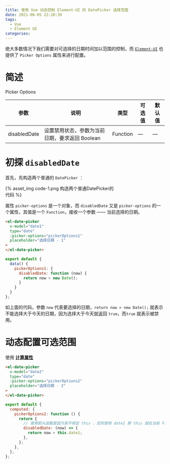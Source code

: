 ```yaml
---
title: 使用 Vue 动态控制 Element-UI 的 DatePicker 选择范围
date: 2021-06-05 22:20:39
tags:
  - Vue
  - Element UI
categories:
---
```


绝大多数情况下我们需要对可选择的日期时间加以范围的控制，而 [`Element-UI`](https://element.eleme.cn/#/zh-CN) 也提供了 `Picker Options` 属性来进行配置。

<!--more-->

# 简述

Picker Options

| 参数| 说明 |类型 |可选值| 默认值 | 
| ---- | ---- | ---- | ---- | ---- |
| disabledDate | 设置禁用状态，参数为当前日期，要求返回 Boolean | Function | — | — |

# 初探 `disabledDate`

首先，先构造两个普通的 `DatePicker` ：

<div style="width:70%;">
{% asset_img code-1.png 构造两个普通DatePicker的代码 %}
</div>

属性 `picker-options` 是一个对象，而 `disabledDate` 又是 `picker-options` 的一个属性，其值是一个 `Function`，接收一个参数 —— 当前选择的日期。

```html
<el-date-picker
  v-model="date1"
  type="date"
  :picker-options="pickerOptions1"
  placeholder="选择日期 - 1"
>
</el-date-picker>
```

```js
export default {
  data() {
    pickerOptions1: {
      disabledDate: function (now) {
        return now > new Date();
      }
    }
  }
};
```

如上面的代码，参数 `now` 代表要选择的日期，`return now > new Date();` 就表示不能选择大于今天的日期，因为选择大于今天就返回 `true`，而`true` 就表示被禁用。

# 动态配置可选范围

使用 [**计算属性**](https://v3.cn.vuejs.org/guide/computed.html)

```html
<el-date-picker
  v-model="date2"
  type="date"
  :picker-options="pickerOptions2"
  placeholder="选择日期 - 2"
>
</el-date-picker>
```

```js
export default {
  computed: {
    pickerOptions2: function () {
      return {
        // 使用箭头函数是因为其不绑定 this ，否则使用 date1 那 this 就在当前 Function 的作用域
        disabledDate: (now) => {
          return now > this.date1;
        },
      };
    },
  },
};
```

